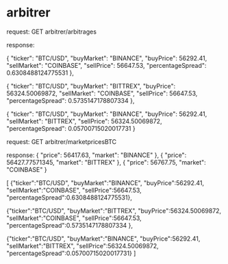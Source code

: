 # arbitrer

request:
GET arbitrer/arbitrages

response:

{
"ticker": "BTC/USD",
"buyMarket": "BINANCE",
"buyPrice": 56292.41,
"sellMarket": "COINBASE",
"sellPrice": 56647.53,
"percentageSpread": 0.6308488124775531
},

{
"ticker": "BTC/USD",
"buyMarket": "BITTREX",
"buyPrice": 56324.50069872,
"sellMarket": "COINBASE",
"sellPrice": 56647.53,
"percentageSpread": 0.5735147178807334
},

  {
"ticker": "BTC/USD",
"buyMarket": "BINANCE",
"buyPrice": 56292.41,
"sellMarket": "BITTREX",
"sellPrice": 56324.50069872,
"percentageSpread": 0.05700715020017731
}

request:
GET arbitrer/marketpricesBTC

response:
  {
"price": 56417.63,
"market": "BINANCE"
},
  {
"price": 56427.77571345,
"market": "BITTREX"
},
  {
"price": 56767.75,
"market": "COINBASE"
}

[
   {"ticker":"BTC/USD", "buyMarket":"BINANCE", "buyPrice":56292.41, "sellMarket":"COINBASE", "sellPrice":56647.53, "percentageSpread":0.6308488124775531},
   
   {"ticker":"BTC/USD", "buyMarket":"BITTREX", "buyPrice":56324.50069872, "sellMarket":"COINBASE", "sellPrice":56647.53, "percentageSpread":0.5735147178807334 },
   
   {"ticker":"BTC/USD", "buyMarket":"BINANCE", "buyPrice":56292.41, "sellMarket":"BITTREX", "sellPrice":56324.50069872, "percentageSpread":0.05700715020017731}
]

